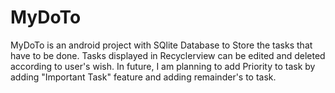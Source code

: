 # MyDoTo
MyDoTo is an android project with SQlite Database to Store the tasks that have to be done.
Tasks displayed in Recyclerview can be edited and deleted according to user's wish.
In future, I am planning to add Priority to task by adding "Important Task" feature and adding remainder's to task.
